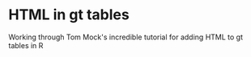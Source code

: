 # HTML in gt tables
 Working through Tom Mock's incredible tutorial for adding HTML to gt tables in R
